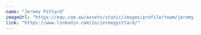 ```yaml
---
name: "Jeremy Pittard"
imageUrl: "https://equ.com.au/assets/static/images/profile/team/jeremy-pittard.jpg"
link: "https://www.linkedin.com/in/jeremypittard/"
---
```

